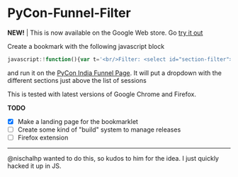# PyCon-Funnel-Filter

**NEW!** | This is now available on the Google Web store. Go [try it out](https://chrome.google.com/webstore/detail/pycon-funnel-filter/cnioaeeidokidbdgghjbfacmlbonkggj)

Create a bookmark with the following javascript block
 
```javascript
javascript:!function(){var t='<br/>Filter: <select id="section-filter"><option value="all">All</option>',i=$("ol li");i.each(function(){var i=$(this).text(),e=i.split("—")[0].trim();t+='<option value="'+e+'">'+e+"</option>"}),t+="</select>";var e=$("table.listing tbody.link");$("h2#sessions").after(t),$("#section-filter").change(function(){var t=$(this).attr("value").trim(),i=[];"ALL"==t.toUpperCase()?i=e:e.each(function(){var e=$(this).find("tr:eq(1)").find("td:eq(3)").text();e.trim().toUpperCase()==t.trim().toUpperCase()&&i.push($(this))}),$("table.listing tbody.link").remove(),$("table.listing").append(i)})}();
```

and run it on the [PyCon India Funnel Page](http://in.pycon.org/funnel/2014/). It will put a dropdown with the different sections just above the list of sessions

This is tested with latest versions of Google Chrome and Firefox.

**TODO**
- [X] Make a landing page for the bookmarklet
- [ ] Create some kind of "build" system to manage releases
- [ ] Firefox extension

---

@nischalhp wanted to do this, so kudos to him for the idea. I just quickly hacked it up in JS.
